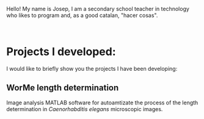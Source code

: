 Hello! 
My name is Josep, I am a secondary school teacher in technology who likes to program and, as a good catalan, "hacer cosas".  

<br> 

# Projects I developed:
I would like to briefly show you the projects I have been developing:  

## WorMe length determination
Image analysis MATLAB software for autoamtizate the process of the length determination in *Caenorhabditis elegans* microscopic images.  



